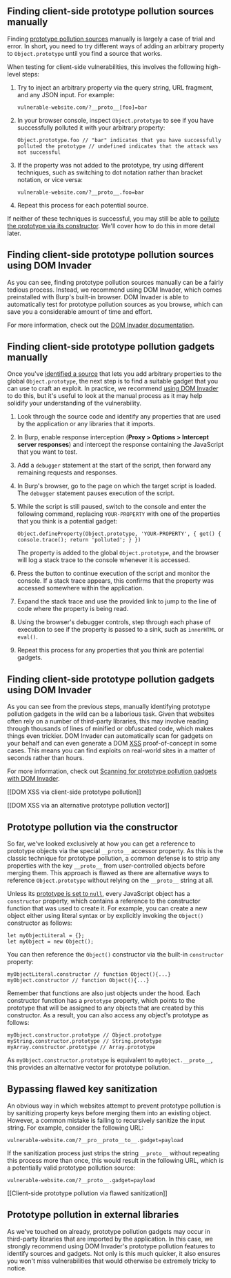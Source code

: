 ## Finding client-side prototype pollution sources manually

Finding [prototype pollution sources](https://portswigger.net/web-security/prototype-pollution#prototype-pollution-sources) manually is largely a case of trial and error. In short, you need to try different ways of adding an arbitrary property to `Object.prototype` until you find a source that works.

When testing for client-side vulnerabilities, this involves the following high-level steps:

1. Try to inject an arbitrary property via the query string, URL fragment, and any JSON input. For example:
    
    `vulnerable-website.com/?__proto__[foo]=bar`
2. In your browser console, inspect `Object.prototype` to see if you have successfully polluted it with your arbitrary property:
    
    `Object.prototype.foo // "bar" indicates that you have successfully polluted the prototype // undefined indicates that the attack was not successful`
3. If the property was not added to the prototype, try using different techniques, such as switching to dot notation rather than bracket notation, or vice versa:
    
    `vulnerable-website.com/?__proto__.foo=bar`
4. Repeat this process for each potential source.

If neither of these techniques is successful, you may still be able to [pollute the prototype via its constructor](https://portswigger.net/web-security/prototype-pollution/client-side#prototype-pollution-via-the-constructor). We'll cover how to do this in more detail later.

## Finding client-side prototype pollution sources using DOM Invader

As you can see, finding prototype pollution sources manually can be a fairly tedious process. Instead, we recommend using DOM Invader, which comes preinstalled with Burp's built-in browser. DOM Invader is able to automatically test for prototype pollution sources as you browse, which can save you a considerable amount of time and effort.

For more information, check out the [DOM Invader documentation](https://portswigger.net/burp/documentation/desktop/tools/dom-invader/prototype-pollution#detecting-sources-for-prototype-pollution).

## Finding client-side prototype pollution gadgets manually

Once you've [identified a source](https://portswigger.net/web-security/prototype-pollution/client-side#finding-client-side-prototype-pollution-sources-manually) that lets you add arbitrary properties to the global `Object.prototype`, the next step is to find a suitable gadget that you can use to craft an exploit. In practice, we recommend [using DOM Invader](https://portswigger.net/web-security/prototype-pollution/client-side#finding-client-side-prototype-pollution-gadgets-using-dom-invader) to do this, but it's useful to look at the manual process as it may help solidify your understanding of the vulnerability.

1. Look through the source code and identify any properties that are used by the application or any libraries that it imports.
    
2. In Burp, enable response interception (**Proxy > Options > Intercept server responses**) and intercept the response containing the JavaScript that you want to test.
    
3. Add a `debugger` statement at the start of the script, then forward any remaining requests and responses.
    
4. In Burp's browser, go to the page on which the target script is loaded. The `debugger` statement pauses execution of the script.
    
5. While the script is still paused, switch to the console and enter the following command, replacing `YOUR-PROPERTY` with one of the properties that you think is a potential gadget:
    
    `Object.defineProperty(Object.prototype, 'YOUR-PROPERTY', { get() { console.trace(); return 'polluted'; } })`
    
    The property is added to the global `Object.prototype`, and the browser will log a stack trace to the console whenever it is accessed.
    
6. Press the button to continue execution of the script and monitor the console. If a stack trace appears, this confirms that the property was accessed somewhere within the application.
    
7. Expand the stack trace and use the provided link to jump to the line of code where the property is being read.
    
8. Using the browser's debugger controls, step through each phase of execution to see if the property is passed to a sink, such as `innerHTML` or `eval()`.
    
9. Repeat this process for any properties that you think are potential gadgets.

## Finding client-side prototype pollution gadgets using DOM Invader

As you can see from the previous steps, manually identifying prototype pollution gadgets in the wild can be a laborious task. Given that websites often rely on a number of third-party libraries, this may involve reading through thousands of lines of minified or obfuscated code, which makes things even trickier. DOM Invader can automatically scan for gadgets on your behalf and can even generate a DOM [XSS](https://portswigger.net/web-security/cross-site-scripting) proof-of-concept in some cases. This means you can find exploits on real-world sites in a matter of seconds rather than hours.

For more information, check out [Scanning for prototype pollution gadgets with DOM Invader](https://portswigger.net/burp/documentation/desktop/tools/dom-invader/prototype-pollution#scanning-for-prototype-pollution-gadgets).

[[DOM XSS via client-side prototype pollution]]

[[DOM XSS via an alternative prototype pollution vector]]

## Prototype pollution via the constructor

So far, we've looked exclusively at how you can get a reference to prototype objects via the special `__proto__` accessor property. As this is the classic technique for prototype pollution, a common defense is to strip any properties with the key `__proto__` from user-controlled objects before merging them. This approach is flawed as there are alternative ways to reference `Object.prototype` without relying on the `__proto__` string at all.

Unless its [prototype is set to `null`](https://portswigger.net/web-security/prototype-pollution/preventing#preventing-an-object-from-inheriting-properties), every JavaScript object has a `constructor` property, which contains a reference to the constructor function that was used to create it. For example, you can create a new object either using literal syntax or by explicitly invoking the `Object()` constructor as follows:

```
let myObjectLiteral = {}; 
let myObject = new Object();
```

You can then reference the `Object()` constructor via the built-in `constructor` property:

```
myObjectLiteral.constructor // function Object(){...} myObject.constructor // function Object(){...}
```

Remember that functions are also just objects under the hood. Each constructor function has a `prototype` property, which points to the prototype that will be assigned to any objects that are created by this constructor. As a result, you can also access any object's prototype as follows:

`myObject.constructor.prototype // Object.prototype myString.constructor.prototype // String.prototype myArray.constructor.prototype // Array.prototype`

As `myObject.constructor.prototype` is equivalent to `myObject.__proto__`, this provides an alternative vector for prototype pollution.

## Bypassing flawed key sanitization

An obvious way in which websites attempt to prevent prototype pollution is by sanitizing property keys before merging them into an existing object. However, a common mistake is failing to recursively sanitize the input string. For example, consider the following URL:

`vulnerable-website.com/?__pro__proto__to__.gadget=payload`

If the sanitization process just strips the string `__proto__` without repeating this process more than once, this would result in the following URL, which is a potentially valid prototype pollution source:

`vulnerable-website.com/?__proto__.gadget=payload`

[[Client-side prototype pollution via flawed sanitization]]

## Prototype pollution in external libraries

As we've touched on already, prototype pollution gadgets may occur in third-party libraries that are imported by the application. In this case, we strongly recommend using DOM Invader's prototype pollution features to identify sources and gadgets. Not only is this much quicker, it also ensures you won't miss vulnerabilities that would otherwise be extremely tricky to notice.

